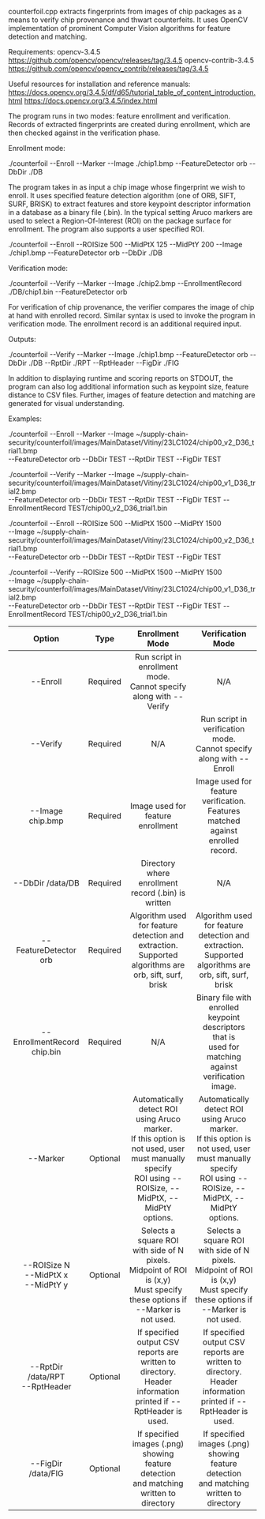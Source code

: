 counterfoil.cpp extracts fingerprints from images of chip packages
as a means to verify chip provenance and thwart counterfeits. It uses
OpenCV implementation of prominent Computer Vision algorithms for
feature detection and matching. 


Requirements:
 opencv-3.4.5          https://github.com/opencv/opencv/releases/tag/3.4.5 
 opencv-contrib-3.4.5   https://github.com/opencv/opencv_contrib/releases/tag/3.4.5

Useful resources for installation and reference manuals:
 https://docs.opencv.org/3.4.5/df/d65/tutorial_table_of_content_introduction.html
 https://docs.opencv.org/3.4.5/index.html

The program runs in two modes: feature enrollment and verification. 
Records of extracted fingerprints are created during enrollment, 
which are then checked against in the verification phase.

Enrollment mode:
   
   ./counterfoil --Enroll --Marker --Image ./chip1.bmp --FeatureDetector orb --DbDir ./DB 
   
   The program takes in as input a chip image whose fingerprint we wish to enroll.
   It uses specified feature detection algorithm (one of ORB, SIFT, SURF, BRISK)
   to extract features and store keypoint descriptor information in a database as a
   binary file (.bin). In the typical setting Aruco markers are used to select a 
   Region-Of-Interest (ROI) on the package surface for enrollment. The program also
   supports a user specified ROI.

   ./counterfoil --Enroll --ROISize 500 --MidPtX 125 --MidPtY 200 --Image ./chip1.bmp --FeatureDetector orb --DbDir ./DB 

Verification mode:

   ./counterfoil --Verify --Marker --Image ./chip2.bmp --EnrollmentRecord ./DB/chip1.bin --FeatureDetector orb

   For verification of chip provenance, the verifier compares the image of chip at hand
   with enrolled record. Similar syntax is used to invoke the program in verification mode.
   The enrollment record is an additional required input.

Outputs:

   ./counterfoil --Verify --Marker --Image ./chip1.bmp --FeatureDetector orb --DbDir ./DB --RptDir ./RPT --RptHeader --FigDir ./FIG 
   
   In addition to displaying runtime and scoring reports on STDOUT, the program can also 
   log additional information such as keypoint size, feature distance to CSV files.
   Further, images of feature detection and matching are generated for visual understanding.

Examples:

./counterfoil --Enroll --Marker --Image ~/supply-chain-security/counterfoil/images/MainDataset/Vitiny/23LC1024/chip00_v2_D36_trial1.bmp \
              --FeatureDetector orb --DbDir TEST --RptDir TEST --FigDir TEST

./counterfoil --Verify --Marker --Image ~/supply-chain-security/counterfoil/images/MainDataset/Vitiny/23LC1024/chip00_v1_D36_trial2.bmp \
              --FeatureDetector orb --DbDir TEST --RptDir TEST --FigDir TEST --EnrollmentRecord TEST/chip00_v2_D36_trial1.bin

./counterfoil --Enroll --ROISize 500 --MidPtX 1500 --MidPtY 1500 \
              --Image ~/supply-chain-security/counterfoil/images/MainDataset/Vitiny/23LC1024/chip00_v2_D36_trial1.bmp \
              --FeatureDetector orb --DbDir TEST --RptDir TEST --FigDir TEST

./counterfoil --Verify --ROISize 500 --MidPtX 1500 --MidPtY 1500 \
              --Image ~/supply-chain-security/counterfoil/images/MainDataset/Vitiny/23LC1024/chip00_v1_D36_trial2.bmp \
              --FeatureDetector orb --DbDir TEST --RptDir TEST --FigDir TEST --EnrollmentRecord TEST/chip00_v2_D36_trial1.bin

|                  Option                 	|    Type   	|                                                                       Enrollment Mode                                                                      	|                                                                      Verification Mode                                                                     	|
|:---------------------------------------:	|:---------:	|:----------------------------------------------------------------------------------------------------------------------------------------------------------:	|:----------------------------------------------------------------------------------------------------------------------------------------------------------:	|
| --Enroll                                	| Required  	| Run script in enrollment mode.<br>Cannot specify along with --Verify                                                                                       	| N/A                                                                                                                                                        	|
| --Verify                                	| Required  	| N/A                                                                                                                                                        	| Run script in verification mode.<br>Cannot specify along with --Enroll                                                                                     	|
| --Image chip.bmp                        	| Required  	| Image used for feature enrollment                                                                                                                          	| Image used for feature verification.<br>Features matched against enrolled record.                                                                          	|
| --DbDir /data/DB                        	| Required  	| Directory where enrollment record (.bin) is written                                                                                                        	| N/A                                                                                                                                                        	|
| --FeatureDetector orb                   	| Required  	| Algorithm used for feature detection and extraction.<br>Supported algorithms are orb, sift, surf, brisk                                                    	| Algorithm used for feature detection and extraction.<br>Supported algorithms are orb, sift, surf, brisk                                                    	|
| --EnrollmentRecord chip.bin             	| Required  	| N/A                                                                                                                                                        	| Binary file with enrolled keypoint descriptors that is <br>used for matching against verification image.                                                   	|
| --Marker                                	| Optional  	| Automatically detect ROI using Aruco marker.<br>If this option is not used, user must manually specify<br>ROI using --ROISize, --MidPtX, --MidPtY options. 	| Automatically detect ROI using Aruco marker.<br>If this option is not used, user must manually specify<br>ROI using --ROISize, --MidPtX, --MidPtY options. 	|
| --ROISize N<br>--MidPtX x<br>--MidPtY y 	| Optional  	| Selects a square ROI with side of N pixels. <br>Midpoint of ROI is (x,y)<br>Must specify these options if --Marker is not used.                            	| Selects a square ROI with side of N pixels. <br>Midpoint of ROI is (x,y)<br>Must specify these options if --Marker is not used.                            	|
| --RptDir /data/RPT<br>--RptHeader       	| Optional  	| If specified output CSV reports are written to directory.<br>Header information printed if --RptHeader is used.                                            	| If specified output CSV reports are written to directory.<br>Header information printed if --RptHeader is used.                                            	|
| --FigDir /data/FIG                      	| Optional  	| If specified images (.png) showing feature detection<br>and matching written to directory                                                                  	| If specified images (.png) showing feature detection<br>and matching written to directory                                                                  	|


